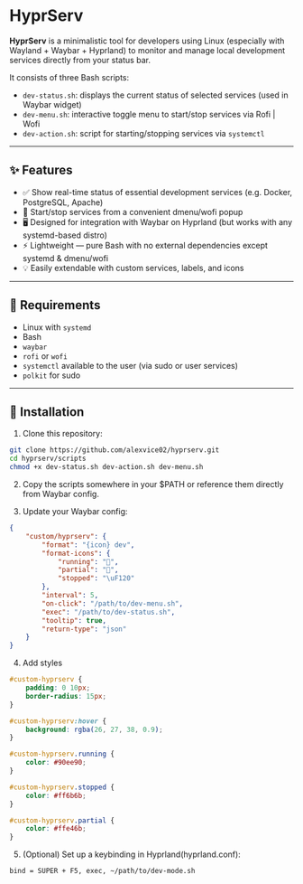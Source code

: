 # HyprServ

**HyprServ** is a minimalistic tool for developers using Linux (especially with Wayland + Waybar + Hyprland) to monitor and manage local development services directly from your status bar.

It consists of three Bash scripts:
- `dev-status.sh`: displays the current status of selected services (used in Waybar widget)
- `dev-menu.sh`: interactive toggle menu to start/stop services via Rofi | Wofi
- `dev-action.sh`: script for starting/stopping services via `systemctl`

---

## ✨ Features

- ✅ Show real-time status of essential development services (e.g. Docker, PostgreSQL, Apache)
- 🔄 Start/stop services from a convenient dmenu/wofi popup
- 🖥️ Designed for integration with Waybar on Hyprland (but works with any systemd-based distro)
- ⚡ Lightweight — pure Bash with no external dependencies except systemd & dmenu/wofi
- 💡 Easily extendable with custom services, labels, and icons

---

## 🔧 Requirements

- Linux with `systemd`
- Bash
- `waybar`
- `rofi` or `wofi`
- `systemctl` available to the user (via sudo or user services)
- `polkit` for sudo

---

## 🚀 Installation

1. Clone this repository:

```bash
git clone https://github.com/alexvice02/hyprserv.git
cd hyprserv/scripts
chmod +x dev-status.sh dev-action.sh dev-menu.sh
```

2. Copy the scripts somewhere in your $PATH or reference them directly from Waybar config.

3. Update your Waybar config:

```json
{
    "custom/hyprserv": {
        "format": "{icon} dev",
        "format-icons": {
            "running": "",
            "partial": "",
            "stopped": "\uF120"
        },
        "interval": 5,
        "on-click": "/path/to/dev-menu.sh",
        "exec": "/path/to/dev-status.sh",
        "tooltip": true,
        "return-type": "json"
    }
}
```

4. Add styles

```css
#custom-hyprserv {
    padding: 0 10px;
    border-radius: 15px;
}

#custom-hyprserv:hover {
    background: rgba(26, 27, 38, 0.9);
}

#custom-hyprserv.running {
    color: #90ee90;
}

#custom-hyprserv.stopped {
    color: #ff6b6b;
}

#custom-hyprserv.partial {
    color: #ffe46b;
}
```

5. (Optional) Set up a keybinding in Hyprland(hyprland.conf):

```
bind = SUPER + F5, exec, ~/path/to/dev-mode.sh
```
